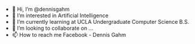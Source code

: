 - 👋 Hi, I’m @dennisgahm
- 👀 I’m interested in Artificial Intelligence
- 🌱 I’m currently learning at UCLA Undergraduate Computer Science B.S.
- 💞️ I’m looking to collaborate on ...
- 📫 How to reach me Facebook - Dennis Gahm

<!---
dennisgahm/dennisgahm is a ✨ special ✨ repository because its `README.md` (this file) appears on your GitHub profile.
You can click the Preview link to take a look at your changes.
--->
